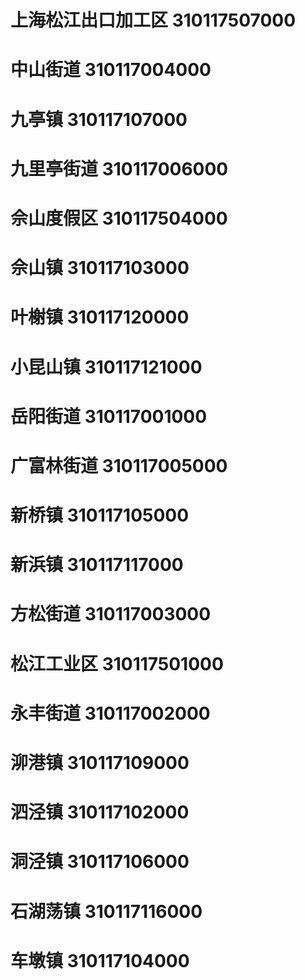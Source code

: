 # 上海松江出口加工区 310117507000
# 中山街道 310117004000
# 九亭镇 310117107000
# 九里亭街道 310117006000
# 佘山度假区 310117504000
# 佘山镇 310117103000
# 叶榭镇 310117120000
# 小昆山镇 310117121000
# 岳阳街道 310117001000
# 广富林街道 310117005000
# 新桥镇 310117105000
# 新浜镇 310117117000
# 方松街道 310117003000
# 松江工业区 310117501000
# 永丰街道 310117002000
# 泖港镇 310117109000
# 泗泾镇 310117102000
# 洞泾镇 310117106000
# 石湖荡镇 310117116000
# 车墩镇 310117104000
